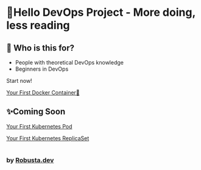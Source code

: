 # 👋Hello DevOps Project - More doing, less reading

## 🤔 Who is this for?
* People with theoretical DevOps knowledge
* Beginners in DevOps

Start now!

[Your First Docker Container🐋](https://robusta-dev.github.io/Hello-DevOps-Project/projects/buildpythonlocally/yourfirstproject/)

## ✨Coming Soon

[Your First Kubernetes Pod](#)

[Your First Kubernetes ReplicaSet](#)
#
### by [Robusta.dev](https://home.robusta.dev/)
